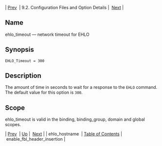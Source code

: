 | [Prev](conf.ref.ehlo_hostname)  | 9.2. Configuration Files and Option Details |  [Next](conf.ref.enable_fbl_header_insertion.php) |

<a name="conf.ref.ehlo_timeout"></a>
## Name

ehlo_timeout — network timeout for EHLO

## Synopsis

`EHLO_Timeout = 300`

<a name="idp9536704"></a>
## Description

The amount of time in seconds to wait for a response to the `EHLO` command. The default value for this option is `300`.

<a name="idp9539264"></a>
## Scope

ehlo_timeout is valid in the binding, binding_group, domain and global scopes.

| [Prev](conf.ref.ehlo_hostname)  | [Up](conf.ref.files.php) |  [Next](conf.ref.enable_fbl_header_insertion.php) |
| ehlo_hostname  | [Table of Contents](index) |  enable_fbl_header_insertion |
